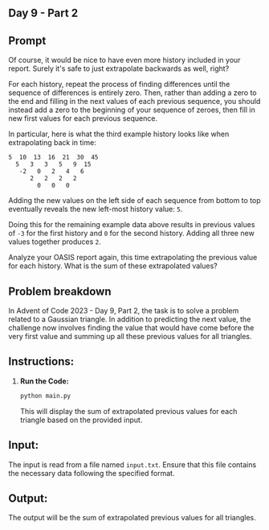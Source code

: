 
## Day 9 - Part 2

## Prompt

Of course, it would be nice to have even more history included in your report. Surely it's safe to just extrapolate backwards as well, right?

For each history, repeat the process of finding differences until the sequence of differences is entirely zero. Then, rather than adding a zero to the end and filling in the next values of each previous sequence, you should instead add a zero to the beginning of your sequence of zeroes, then fill in new first values for each previous sequence.

In particular, here is what the third example history looks like when extrapolating back in time:
```
5  10  13  16  21  30  45
  5   3   3   5   9  15
   -2   0   2   4   6
      2   2   2   2
        0   0   0
```
Adding the new values on the left side of each sequence from bottom to top eventually reveals the new left-most history value: `5`.

Doing this for the remaining example data above results in previous values of `-3` for the first history and `0` for the second history. Adding all three new values together produces `2`.

Analyze your OASIS report again, this time extrapolating the previous value for each history. What is the sum of these extrapolated values?


## Problem breakdown
In Advent of Code 2023 - Day 9, Part 2, the task is to solve a problem related to a Gaussian triangle. In addition to predicting the next value, the challenge now involves finding the value that would have come before the very first value and summing up all these previous values for all triangles.

## Instructions:

1. **Run the Code:**
   ```bash
   python main.py
   ```

   This will display the sum of extrapolated previous values for each triangle based on the provided input.

## Input:

The input is read from a file named `input.txt`. Ensure that this file contains the necessary data following the specified format.

## Output:

The output will be the sum of extrapolated previous values for all triangles.
